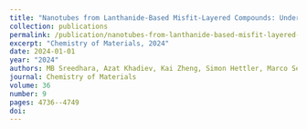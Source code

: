 ```yaml
---
title: "Nanotubes from Lanthanide-Based Misfit-Layered Compounds: Understanding the Growth, Thermodynamic, and Kinetic Stability Limits"
collection: publications
permalink: /publication/nanotubes-from-lanthanide-based-misfit-layered-compounds-und/
excerpt: "Chemistry of Materials, 2024"
date: 2024-01-01
year: "2024"
authors: MB Sreedhara, Azat Khadiev, Kai Zheng, Simon Hettler, Marco Serra, Ivano E Castelli, Raul Arenal, Dmitri Novikov, Reshef Tenne
journal: Chemistry of Materials
volume: 36
number: 9
pages: 4736--4749
doi: 
---
```

